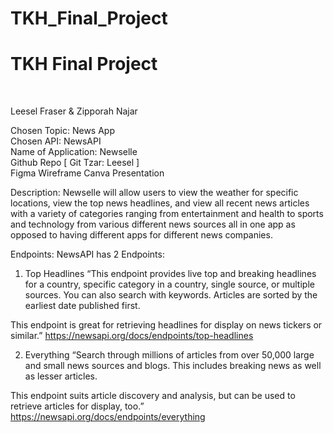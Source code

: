 # TKH_Final_Project

<h1>TKH Final Project</h1><br>
<p style="color:"red";">Leesel Fraser & Zipporah Najar<p>

Chosen Topic: News App<br>
Chosen API: NewsAPI<br>
Name of Application: Newselle<br>
Github Repo [ Git Tzar: Leesel ]<br>
Figma Wireframe
Canva Presentation

Description: Newselle will allow users to view the weather for specific locations, view the top news headlines, and view all recent news articles with a variety of categories ranging from entertainment and health to sports and technology from various different news sources all in one app as opposed to having different apps for different news companies. 

Endpoints:
NewsAPI has 2 Endpoints: 

1. Top Headlines
“This endpoint provides live top and breaking headlines for a country, specific category in a country, single source, or multiple sources. You can also search with keywords. Articles are sorted by the earliest date published first.

This endpoint is great for retrieving headlines for display on news tickers or similar.”
https://newsapi.org/docs/endpoints/top-headlines

2. Everything
“Search through millions of articles from over 50,000 large and small news sources and blogs. This includes breaking news as well as lesser articles. 

This endpoint suits article discovery and analysis, but can be used to retrieve articles for display, too.”
https://newsapi.org/docs/endpoints/everything
